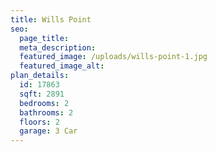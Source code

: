 ```yaml
---
title: Wills Point
seo:
  page_title:
  meta_description:
  featured_image: /uploads/wills-point-1.jpg
  featured_image_alt:
plan_details:
  id: 17863
  sqft: 2891
  bedrooms: 2
  bathrooms: 2
  floors: 2
  garage: 3 Car
---
```

